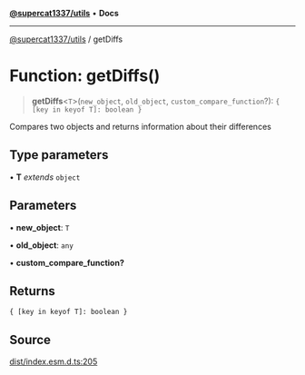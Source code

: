 [**@supercat1337/utils**](../README.md) • **Docs**

***

[@supercat1337/utils](../README.md) / getDiffs

# Function: getDiffs()

> **getDiffs**\<`T`\>(`new_object`, `old_object`, `custom_compare_function`?): `{ [key in keyof T]: boolean }`

Compares two objects and returns information about their differences

## Type parameters

• **T** *extends* `object`

## Parameters

• **new\_object**: `T`

• **old\_object**: `any`

• **custom\_compare\_function?**

## Returns

`{ [key in keyof T]: boolean }`

## Source

[dist/index.esm.d.ts:205](https://github.com/supercat1337/utils/blob/29436ec24bee9f2e47444ecc42beedb601148283/dist/index.esm.d.ts#L205)
